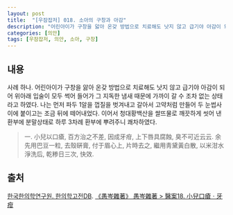 ```yaml
---
layout: post
title:  "[우잠잡저] 018. 소아의 구창과 아감"
description: "어린아이가 구창을 앓아 온갖 방법으로 치료해도 낫지 않고 급기야 아감이 되어 위아래 입술이 모두 썩어 들어가 그 지독한 냄새 때문에 가까이 갈 수 조차 없는 상태라고 하였다. ..."
categories: [의안]
tags: [우잠잡저, 의안, 소아, 구창]
---
```


## 내용

사례 하나. 어린아이가 구창을 앓아 온갖 방법으로 치료해도 낫지 않고 급기야 아감이 되어 위아래 입술이 모두 썩어 들어가 그 지독한 냄새 때문에 가까이 갈 수 조차 없는 상태라고 하였다. 나는 먼저 파두 1알을 껍질을 벗겨내고 갈아서 고약처럼 만들어 두 눈썹사이에 붙이고는 조금 뒤에 떼어내었다. 이어서 청대황백산을 쌀뜨물로 깨끗하게 씻어 낸 환부에 분말상태로 하루 3차례 환부에 뿌려주니 쾌차하였다.

> 一. 小兒以口瘡, 百方治之不差, 因成牙疳, 上下唇具腐蝕, 臭不可近云云. 余先用巴豆一粒, 去殼硏膏, 付于眉心上, 片時去之, 繼用靑黛黃白散, 以米泔水淨洗后, 乾糁日三次, 快效.

## 출처

[한국한의학연구원. 한의학고전DB](https://mediclassics.kr/). [《愚岑雜著》 愚岑雜著 > 醫案18. 小兒口瘡ㆍ牙疳](https://mediclassics.kr/books/48/volume/1#content_156)
